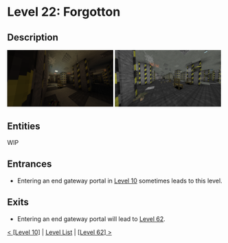 # Level 22: Forgotton

## Description
<img src="./img/Level_22_0.png" width="49%" />
<img src="./img/Level_22_1.png" width="49%" />

## Entities
WIP

## Entrances
* Entering an end gateway portal in <a href="./Level_10.md">Level 10</a> sometimes leads to this level.

## Exits
* Entering an end gateway portal will lead to <a href="./Level_62.md">Level 62</a>.

<a href="./Level_10.md">< [Level 10]</a> | <a href="./Levels.md">Level List</a> | <a href="./Level_62.md">[Level 62] ></a>
